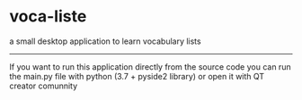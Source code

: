 # voca-liste
  a small desktop application to learn vocabulary lists

---
If you want to run this application directly from the source code you can run the main.py file with python (3.7 + pyside2 library) or open it with QT creator comunnity
